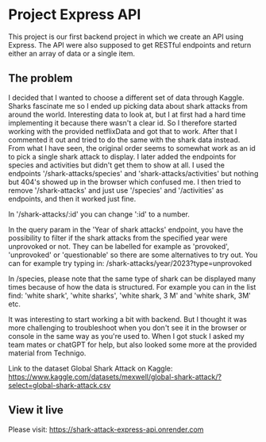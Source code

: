 # Project Express API

This project is our first backend project in which we create an API using Express. The API were also supposed to get RESTful endpoints and return either an array of data or a single item.

## The problem

I decided that I wanted to choose a different set of data through Kaggle. Sharks fascinate me so I ended up picking data about shark attacks from around the world. Interesting data to look at, but I at first had a hard time implementing it because there wasn't a clear id. So I therefore started working with the provided netflixData and got that to work. After that I commented it out and tried to do the same with the shark data instead. From what I have seen, the original order seems to somewhat work as an id to pick a single shark attack to display. I later added the endpoints for species and activities but didn't get them to show at all. I used the endpoints '/shark-attacks/species' and 'shark-attacks/activities' but nothing but 404's showed up in the browser which confused me. I then tried to remove '/shark-attacks' and just use '/species' and '/activities' as endpoints, and then it worked just fine.

In '/shark-attacks/:id' you can change ':id' to a number.

In the query param in the 'Year of shark attacks' endpoint, you have the possibility to filter if the shark attacks from the specified year were unprovoked or not. They can be labelled for example as 'provoked', 'unprovoked' or 'questionable' so there are some alternatives to try out. You can for example try typing in: /shark-attacks/year/2023?type=unprovoked

In /species, please note that the same type of shark can be displayed many times because of how the data is structured. For example you can in the list find: 'white shark', 'white sharks', 'white shark, 3 M' and 'white shark, 3M' etc.

It was interesting to start working a bit with backend. But I thought it was more challenging to troubleshoot when you don't see it in the browser or console in the same way as you're used to. When I got stuck I asked my team mates or chatGPT for help, but also looked some more at the provided material from Technigo.

Link to the dataset Global Shark Attack on Kaggle: https://www.kaggle.com/datasets/mexwell/global-shark-attack/?select=global-shark-attack.csv

## View it live

Please visit: https://shark-attack-express-api.onrender.com
